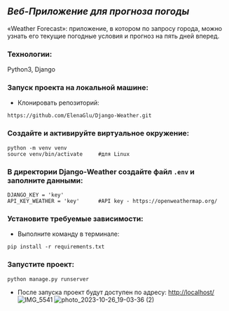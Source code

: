 ## _Веб-Приложение для прогноза погоды_

«Weather Forecast»: приложение, в котором по запросу города, можно узнать его текущие погодные условия и прогноз на пять дней вперед.

### Технологии:

Python3, Django

### Запуск проекта на локальной машине:

- Клонировать репозиторий:
```
https://github.com/ElenaGlu/Django-Weather.git
```
### Создайте и активируйте виртуальное окружение:

```
python -m venv venv
source venv/bin/activate     #для Linux
```
### В директории Django-Weather создайте файл `.env` и заполните данными:

```
DJANGO_KEY = 'key'
API_KEY_WEATHER = 'key'      #API key - https://openweathermap.org/
```
### Установите требуемые зависимости:

- Выполните команду в терминале: 
```
pip install -r requirements.txt
```
### Запустите проект:

```
python manage.py runserver
```

- После запуска проект будут доступен по адресу: [http://localhost/](http://localhost/)
![IMG_5541](https://github.com/ElenaGlu/Django-Weather/assets/123466535/63b8fac2-ca3b-414f-8a38-4194679d580e)
![photo_2023-10-26_19-03-36 (2)](https://github.com/ElenaGlu/Django-Weather/assets/123466535/41de0fce-0cd8-48ff-9d04-d1a0b45676fd)


